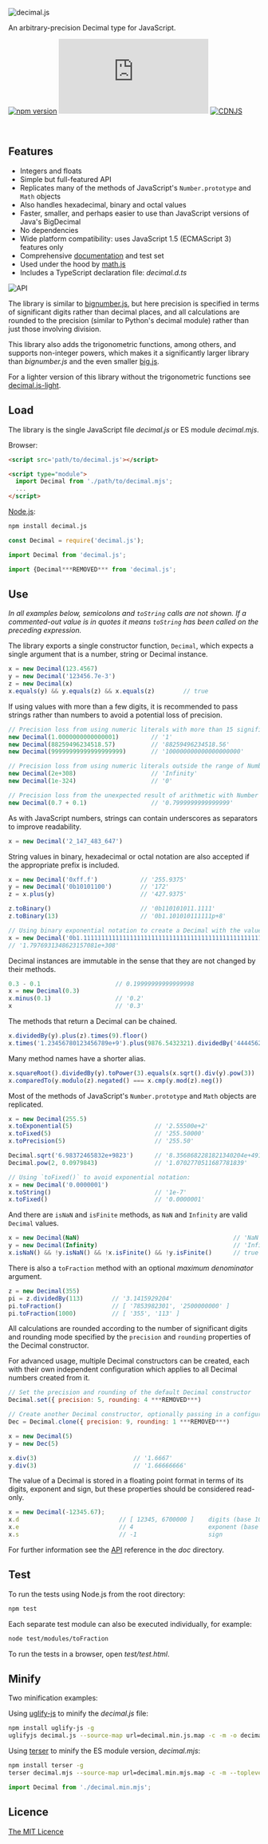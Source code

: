 ![decimal.js](https://raw.githubusercontent.com/MikeMcl/decimal.js/gh-pages/decimaljs.png)

An arbitrary-precision Decimal type for JavaScript.

[![npm version](https://img.shields.io/npm/v/decimal.js.svg)](https://www.npmjs.com/package/decimal.js)
[![npm downloads](https://img.shields.io/npm/dw/decimal.js)](https://www.npmjs.com/package/decimal.js)
[![CDNJS](https://img.shields.io/cdnjs/v/decimal.js.svg)](https://cdnjs.com/libraries/decimal.js)

<br>

## Features

  - Integers and floats
  - Simple but full-featured API
  - Replicates many of the methods of JavaScript's `Number.prototype` and `Math` objects
  - Also handles hexadecimal, binary and octal values
  - Faster, smaller, and perhaps easier to use than JavaScript versions of Java's BigDecimal
  - No dependencies
  - Wide platform compatibility: uses JavaScript 1.5 (ECMAScript 3) features only
  - Comprehensive [documentation](https://mikemcl.github.io/decimal.js/) and test set
  - Used under the hood by [math.js](https://github.com/josdejong/mathjs)
  - Includes a TypeScript declaration file: *decimal.d.ts*

![API](https://raw.githubusercontent.com/MikeMcl/decimal.js/gh-pages/API.png)

The library is similar to [bignumber.js](https://github.com/MikeMcl/bignumber.js/), but here
precision is specified in terms of significant digits rather than decimal places, and all
calculations are rounded to the precision (similar to Python's decimal module) rather than just
those involving division.

This library also adds the trigonometric functions, among others, and supports non-integer powers,
which makes it a significantly larger library than *bignumber.js* and the even smaller
[big.js](https://github.com/MikeMcl/big.js/).

For a lighter version of this library without the trigonometric functions see
[decimal.js-light](https://github.com/MikeMcl/decimal.js-light/).

## Load

The library is the single JavaScript file *decimal.js* or ES module *decimal.mjs*.

Browser:

```html
<script src='path/to/decimal.js'></script>

<script type="module">
  import Decimal from './path/to/decimal.mjs';
  ...
</script>
```

[Node.js](https://nodejs.org):

```bash
npm install decimal.js
```
```js
const Decimal = require('decimal.js');

import Decimal from 'decimal.js';

import {Decimal***REMOVED*** from 'decimal.js';
```

## Use

*In all examples below, semicolons and `toString` calls are not shown.
If a commented-out value is in quotes it means `toString` has been called on the preceding expression.*

The library exports a single constructor function, `Decimal`, which expects a single argument that is a number, string or Decimal instance.

```js
x = new Decimal(123.4567)
y = new Decimal('123456.7e-3')
z = new Decimal(x)
x.equals(y) && y.equals(z) && x.equals(z)        // true
```

If using values with more than a few digits, it is recommended to pass strings rather than numbers to avoid a potential loss of precision.

```js
// Precision loss from using numeric literals with more than 15 significant digits.
new Decimal(1.0000000000000001)         // '1'
new Decimal(88259496234518.57)          // '88259496234518.56'
new Decimal(99999999999999999999)       // '100000000000000000000'

// Precision loss from using numeric literals outside the range of Number values.
new Decimal(2e+308)                     // 'Infinity'
new Decimal(1e-324)                     // '0'

// Precision loss from the unexpected result of arithmetic with Number values.
new Decimal(0.7 + 0.1)                  // '0.7999999999999999'
```

As with JavaScript numbers, strings can contain underscores as separators to improve readability.

```js
x = new Decimal('2_147_483_647')
```

String values in binary, hexadecimal or octal notation are also accepted if the appropriate prefix is included.

```js
x = new Decimal('0xff.f')            // '255.9375'
y = new Decimal('0b10101100')        // '172'
z = x.plus(y)                        // '427.9375'

z.toBinary()                         // '0b110101011.1111'
z.toBinary(13)                       // '0b1.101010111111p+8'

// Using binary exponential notation to create a Decimal with the value of `Number.MAX_VALUE`.
x = new Decimal('0b1.1111111111111111111111111111111111111111111111111111p+1023')
// '1.7976931348623157081e+308'
```

Decimal instances are immutable in the sense that they are not changed by their methods.

```js
0.3 - 0.1                     // 0.19999999999999998
x = new Decimal(0.3)
x.minus(0.1)                  // '0.2'
x                             // '0.3'
```

The methods that return a Decimal can be chained.

```js
x.dividedBy(y).plus(z).times(9).floor()
x.times('1.23456780123456789e+9').plus(9876.5432321).dividedBy('4444562598.111772').ceil()
```

Many method names have a shorter alias.

```js
x.squareRoot().dividedBy(y).toPower(3).equals(x.sqrt().div(y).pow(3))     // true
x.comparedTo(y.modulo(z).negated() === x.cmp(y.mod(z).neg())              // true
```

Most of the methods of JavaScript's `Number.prototype` and `Math` objects are replicated.

```js
x = new Decimal(255.5)
x.toExponential(5)                       // '2.55500e+2'
x.toFixed(5)                             // '255.50000'
x.toPrecision(5)                         // '255.50'

Decimal.sqrt('6.98372465832e+9823')      // '8.3568682281821340204e+4911'
Decimal.pow(2, 0.0979843)                // '1.0702770511687781839'

// Using `toFixed()` to avoid exponential notation:
x = new Decimal('0.0000001')
x.toString()                             // '1e-7'
x.toFixed()                              // '0.0000001'
```

And there are `isNaN` and `isFinite` methods, as `NaN` and `Infinity` are valid `Decimal` values.

```js
x = new Decimal(NaN)                                           // 'NaN'
y = new Decimal(Infinity)                                      // 'Infinity'
x.isNaN() && !y.isNaN() && !x.isFinite() && !y.isFinite()      // true
```

There is also a `toFraction` method with an optional *maximum denominator* argument.

```js
z = new Decimal(355)
pi = z.dividedBy(113)        // '3.1415929204'
pi.toFraction()              // [ '7853982301', '2500000000' ]
pi.toFraction(1000)          // [ '355', '113' ]
```

All calculations are rounded according to the number of significant digits and rounding mode specified
by the `precision` and `rounding` properties of the Decimal constructor.

For advanced usage, multiple Decimal constructors can be created, each with their own independent
configuration which applies to all Decimal numbers created from it.

```js
// Set the precision and rounding of the default Decimal constructor
Decimal.set({ precision: 5, rounding: 4 ***REMOVED***)

// Create another Decimal constructor, optionally passing in a configuration object
Dec = Decimal.clone({ precision: 9, rounding: 1 ***REMOVED***)

x = new Decimal(5)
y = new Dec(5)

x.div(3)                           // '1.6667'
y.div(3)                           // '1.66666666'
```

The value of a Decimal is stored in a floating point format in terms of its digits, exponent and sign, but these properties should be considered read-only.

```js
x = new Decimal(-12345.67);
x.d                            // [ 12345, 6700000 ]    digits (base 10000000)
x.e                            // 4                     exponent (base 10)
x.s                            // -1                    sign
```

For further information see the [API](http://mikemcl.github.io/decimal.js/) reference in the *doc* directory.

## Test

To run the tests using Node.js from the root directory:

```bash
npm test
```

Each separate test module can also be executed individually, for example:

```bash
node test/modules/toFraction
```

To run the tests in a browser, open *test/test.html*.

## Minify

Two minification examples:

Using [uglify-js](https://github.com/mishoo/UglifyJS) to minify the *decimal.js* file:

```bash
npm install uglify-js -g
uglifyjs decimal.js --source-map url=decimal.min.js.map -c -m -o decimal.min.js
```

Using [terser](https://github.com/terser/terser) to minify the ES module version, *decimal.mjs*:

```bash
npm install terser -g
terser decimal.mjs --source-map url=decimal.min.mjs.map -c -m --toplevel -o decimal.min.mjs
```

```js
import Decimal from './decimal.min.mjs';
```

## Licence

[The MIT Licence](LICENCE.md)
